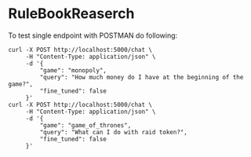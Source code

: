 # RuleBookReaserch

To test single endpoint with POSTMAN do following:

```console
curl -X POST http://localhost:5000/chat \
     -H "Content-Type: application/json" \
     -d '{
         "game": "monopoly",
         "query": "How much money do I have at the beginning of the game?",
         "fine_tuned": false
     }'
curl -X POST http://localhost:5000/chat \
     -H "Content-Type: application/json" \
     -d '{
         "game": "game_of_thrones",
         "query": "What can I do with raid token?",
         "fine_tuned": false
     }'
```